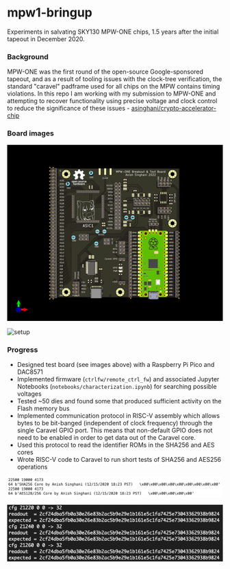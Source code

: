 # mpw1-bringup

Experiments in salvating SKY130 MPW-ONE chips, 1.5 years after the initial tapeout in December 2020.

### Background

MPW-ONE was the first round of the open-source Google-sponsored tapeout, and as a result of tooling issues with the clock-tree verification, the standard "caravel" padframe used for all chips on the MPW contains timing violations. In this repo I am working with my submission to MPW-ONE and attempting to recover functionality using precise voltage and clock control to reduce the significance of these issues - [asinghani/crypto-accelerator-chip](https://github.com/asinghani/crypto-accelerator-chip)

### Board images

![board](breakout_board_v1/board.png)

![setup](docs/setup.png)

### Progress

- Designed test board (see images above) with a Raspberry Pi Pico and DAC8571
- Implemented firmware (`ctrlfw/remote_ctrl_fw`) and associated Jupyter Notebooks (`notebooks/characterization.ipynb`) for searching possible voltages
- Tested ~50 dies and found some that produced sufficient activity on the Flash memory bus
- Implemented communication protocol in RISC-V assembly which allows bytes to be bit-banged (independent of clock frequency) through the single Caravel GPIO port. This means that non-default GPIO does not need to be enabled in order to get data out of the Caravel core.
- Used this protocol to read the identifier ROMs in the SHA256 and AES cores
- Wrote RISC-V code to Caravel to run short tests of SHA256 and AES256 operations

![identifiers](docs/ident.png)

![sweep](docs/sweep.png)
